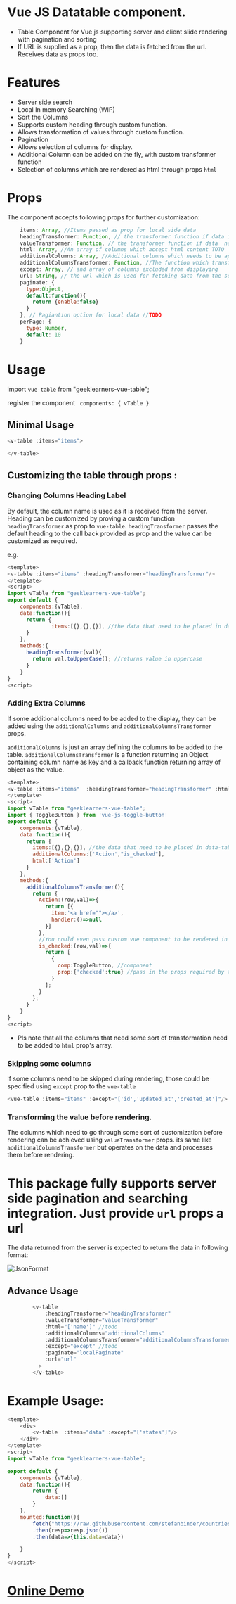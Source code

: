 # Vue JS Datatable component.
* Table Component for Vue js supporting server and client slide rendering with pagination and sorting
* If URL is supplied as a prop, then the data is fetched from the url. Receives data as props too.
# Features
* Server side search
* Local In memory Searching (WIP)
* Sort the Columns 
* Supports custom heading through custom function.
* Allows transformation of values through custom function.
* Pagination
* Allows selection of columns for display.
* Additional Column can be added on the fly, with custom transformer function
* Selection of columns which are rendered as html through props `html`

# Props
The component accepts following props for further customization:
```js
    items: Array, //Items passed as prop for local side data
    headingTransformer: Function, // the transformer function if data in the heading needs some transformation before rendering
    valueTransformer: Function, // the transformer function if data  needs some transformation before rendering
    html: Array, //An array of columns which accept html content TOTO
    additionalColumns: Array, //Additional columns which needs to be appended to the table
    additionalColumnsTransformer: Function, //The function which transfoms values for additional columns
    except: Array, // and array of columns excluded from displaying
    url: String, // the url which is used for fetching data from the server
    paginate: {
      type:Object,
      default:function(){
        return {enable:false}
      }
    }, // Pagiantion option for local data //TODO
    perPage: {
      type: Number,
      default: 10
    }
```
# Usage
import `vue-table` from "geeklearners-vue-table";

register the component 
 ` components: { vTable }`

 ## Minimal Usage

 ```js
 <v-table :items="items">
 
 </v-table>
```
## Customizing the table through props :
### Changing Columns Heading Label
By default, the column name is used as it is received from the server. Heading can be customized by proving a custom function `headingTransformer` as prop to `vue-table`. `headingTransformer` passes the default heading to the call back provided as prop and the value can be customized as required.

e.g. 
```js
<template>
<v-table :items="items" :headingTransformer="headingTransformer"/>
</template>
<script>
import vTable from "geeklearners-vue-table";
export default {
    components:{vTable},
    data:function(){
      return {
              items:[{},{},{}], //the data that need to be placed in data-table
      }
    },
    methods:{
      headingTransformer(val){
        return val.toUpperCase(); //returns value in uppercase
      }
    }
}
<script>
```
### Adding Extra Columns
If some additional columns need to be added to the display, they can be added using the `additionalColumns` and `additionalColumnsTransformer` props.

`additionalColumns` is just an array defining the columns to be added to the table.
`additionalColumnsTransformer` is a function returning an Object containing column name as key and a callback function returning array of object as the value.

```js
<template>
<v-table :items="items"  :headingTransformer="headingTransformer" :html="html"/>
</template>
<script>
import vTable from "geeklearners-vue-table";
import { ToggleButton } from 'vue-js-toggle-button'
export default {
    components:{vTable},
    data:function(){
      return {
        items:[{},{},{}], //the data that need to be placed in data-table
        additionalColumns:['Action',"is_checked"],
        html:['Action']
      }
    },
    methods:{
      additionalColumnsTransformer(){
        return {
          Action:(row,val)=>{
            return [{
              item:'<a href=""></a>',
              handler:()=>null
            }]
          },
          //You could even pass custom vue component to be rendered in the additional column
          is_checked:(row,val)=>{
            return [
              {
                comp:ToggleButton, //component
                prop:{'checked':true} //pass in the props required by the component
              }
            ];
          }
        };
      }
    }
}
<script>
```
* Pls note that all the columns that need some sort of transformation need to be added to `html` prop's array.
### Skipping some columns 
if some columns need to be skipped during rendering, those could be specified using `except` prop to the `vue-table`

```js
<vue-table :items="items" :except="['id','updated_at','created_at']"/>
```

### Transforming the value before rendering.
The columns which need to go through some sort of customization before rendering can be achieved using `valueTransformer` props. its same like 
`additionalColumnsTransformer` but operates on the data and processes them before rendering.

# This package fully supports server side pagination and searching integration. Just provide `url` props a url
The data returned from the server is expected to return the data in following format:

![JsonFormat](./img/json_data_format.png)
## Advance Usage

```js 
        <v-table
            :headingTransformer="headingTransformer"
            :valueTransformer="valueTransformer"
            :html="['name']" //todo
            :additionalColumns="additionalColumns"
            :additionalColumnsTransformer="additionalColumnsTransformer"
            :except="except" //todo
            :paginate="localPaginate"
            :url="url"
          >
        </v-table>
```
# Example Usage:

```js 
<template>
    <div>
        <v-table  :items="data" :except="['states']"/>
    </div>
</template>
<script>
import vTable from "geeklearners-vue-table";

export default {
    components:{vTable},
    data:function(){
        return {
            data:[]
        }
    },
    mounted:function(){
        fetch("https://raw.githubusercontent.com/stefanbinder/countries-states/master/countries.json")
        .then(resp=>resp.json())
        .then(data=>{this.data=data})

    }
}
</script>
```
# <a target="_blank" href="https://vuejstabledemo.firebaseapp.com/">Online Demo</a>



